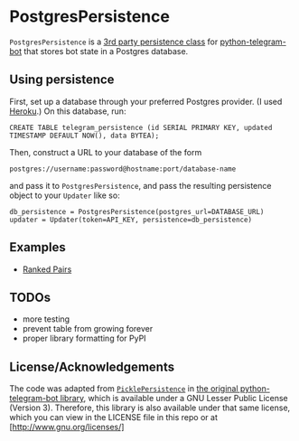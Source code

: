 # PostgresPersistence

`PostgresPersistence` is a [3rd party persistence class](https://github.com/python-telegram-bot/python-telegram-bot/wiki/Making-your-bot-persistent#3rd-party-persistence-classes) for [python-telegram-bot](https://python-telegram-bot.org/) that stores bot state in a Postgres database.

## Using persistence

First, set up a database through your preferred Postgres provider. (I used [Heroku](https://heroku.com/).) On this database, run:
```
CREATE TABLE telegram_persistence (id SERIAL PRIMARY KEY, updated TIMESTAMP DEFAULT NOW(), data BYTEA);
```

Then, construct a URL to your database of the form
```
postgres://username:password@hostname:port/database-name
```
and pass it to `PostgresPersistence`, and pass the resulting persistence object
to your `Updater` like so:

```
db_persistence = PostgresPersistence(postgres_url=DATABASE_URL)
updater = Updater(token=API_KEY, persistence=db_persistence)
```

## Examples

  * [Ranked Pairs](https://github.com/ncurrault/ranked-pairs-telegram)

## TODOs

  * more testing
  * prevent table from growing forever
  * proper library formatting for PyPI

## License/Acknowledgements

The code was adapted from [`PicklePersistence`](https://github.com/python-telegram-bot/python-telegram-bot/blob/master/telegram/ext/picklepersistence.py) in [the original python-telegram-bot library](https://github.com/python-telegram-bot/python-telegram-bot), which is available under a GNU Lesser Public License (Version 3). Therefore, this library is also available under that same license, which you can view in the LICENSE file in this repo or at [http://www.gnu.org/licenses/]
